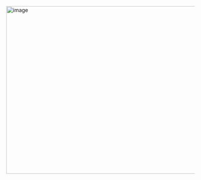 <img width="774" height="450" alt="image" src="https://github.com/user-attachments/assets/c2913d4a-a3df-41f8-849d-7955217538a1" />
